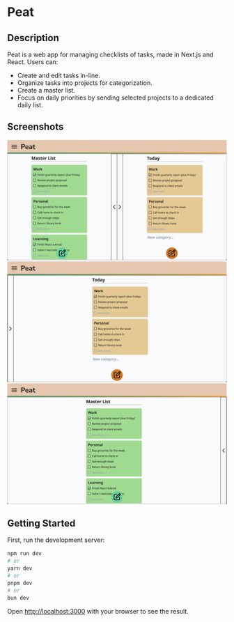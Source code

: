 # Peat

## Description
Peat is a web app for managing checklists of tasks, made in Next.js and React.
Users can:
- Create and edit tasks in-line.
- Organize tasks into projects for categorization.
- Create a master list.
- Focus on daily priorities by sending selected projects to a dedicated daily list.

## Screenshots
![main](screenshots/main.png)
![Daily list](screenshots/today.png)
![Master list](screenshots/master.png)

## Getting Started
First, run the development server:

```bash
npm run dev
# or
yarn dev
# or
pnpm dev
# or
bun dev
```

Open [http://localhost:3000](http://localhost:3000) with your browser to see the result.
